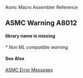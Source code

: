 Asmc Macro Assembler Reference

## ASMC Warning A8012

#### library name is missing

_* Non ML compatible warning_

#### See Also

[ASMC Error Messages](readme.md)